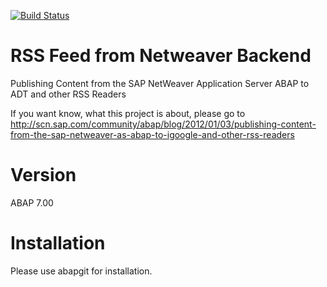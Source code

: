 [![Build Status](https://travis-ci.com/peterlangner/zrss.svg?branch=master)](https://travis-ci.com/peterlangner/zrss)

# RSS Feed from Netweaver Backend

Publishing Content from the SAP NetWeaver Application Server ABAP to ADT and other RSS Readers

If you want know, what this project is about, please go to http://scn.sap.com/community/abap/blog/2012/01/03/publishing-content-from-the-sap-netweaver-as-abap-to-igoogle-and-other-rss-readers

# Version

ABAP 7.00

# Installation

Please use abapgit for installation.
